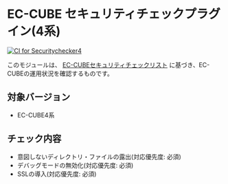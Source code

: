 # EC-CUBE セキュリティチェックプラグイン(4系)

[![CI for Securitychecker4](https://github.com/EC-CUBE/securitychecker-plugin/actions/workflows/main.yml/badge.svg)](https://github.com/EC-CUBE/securitychecker-plugin/actions/workflows/main.yml)

このモジュールは、 [EC-CUBEセキュリティチェックリスト](https://www.ec-cube.net/news/detail.php?news_id=349) に基づき、EC-CUBEの運用状況を確認するものです。

## 対象バージョン

- EC-CUBE4系

## チェック内容

- 意図しないディレクトリ・ファイルの露出(対応優先度: 必須)
- デバッグモードの無効化(対応優先度: 必須)
- SSLの導入(対応優先度: 必須)
